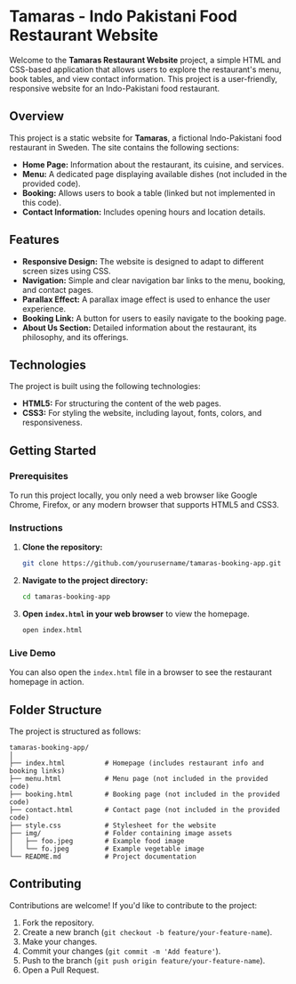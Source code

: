 # Tamaras - Indo Pakistani Food Restaurant Website

Welcome to the **Tamaras Restaurant Website** project, a simple HTML and CSS-based application that allows users to explore the restaurant's menu, book tables, and view contact information. This project is a user-friendly, responsive website for an Indo-Pakistani food restaurant. 

## Overview
This project is a static website for **Tamaras**, a fictional Indo-Pakistani food restaurant in Sweden. The site contains the following sections:
- **Home Page:** Information about the restaurant, its cuisine, and services.
- **Menu:** A dedicated page displaying available dishes (not included in the provided code).
- **Booking:** Allows users to book a table (linked but not implemented in this code).
- **Contact Information:** Includes opening hours and location details.

## Features
- **Responsive Design:** The website is designed to adapt to different screen sizes using CSS.
- **Navigation:** Simple and clear navigation bar links to the menu, booking, and contact pages.
- **Parallax Effect:** A parallax image effect is used to enhance the user experience.
- **Booking Link:** A button for users to easily navigate to the booking page.
- **About Us Section:** Detailed information about the restaurant, its philosophy, and its offerings.

## Technologies
The project is built using the following technologies:
- **HTML5:** For structuring the content of the web pages.
- **CSS3:** For styling the website, including layout, fonts, colors, and responsiveness.

## Getting Started

### Prerequisites
To run this project locally, you only need a web browser like Google Chrome, Firefox, or any modern browser that supports HTML5 and CSS3.

### Instructions
1. **Clone the repository:**
   ```bash
   git clone https://github.com/yourusername/tamaras-booking-app.git
   ```
2. **Navigate to the project directory:**
   ```bash
   cd tamaras-booking-app
   ```
3. **Open `index.html` in your web browser** to view the homepage.
   ```bash
   open index.html
   ```

### Live Demo
You can also open the `index.html` file in a browser to see the restaurant homepage in action.

## Folder Structure
The project is structured as follows:
```
tamaras-booking-app/
│
├── index.html          # Homepage (includes restaurant info and booking links)
├── menu.html           # Menu page (not included in the provided code)
├── booking.html        # Booking page (not included in the provided code)
├── contact.html        # Contact page (not included in the provided code)
├── style.css           # Stylesheet for the website
├── img/                # Folder containing image assets
│   ├── foo.jpeg        # Example food image
│   └── fo.jpeg         # Example vegetable image
└── README.md           # Project documentation
```

## Contributing
Contributions are welcome! If you'd like to contribute to the project:
1. Fork the repository.
2. Create a new branch (`git checkout -b feature/your-feature-name`).
3. Make your changes.
4. Commit your changes (`git commit -m 'Add feature'`).
5. Push to the branch (`git push origin feature/your-feature-name`).
6. Open a Pull Request.

